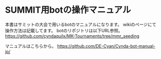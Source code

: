 # SUMMIT用botの操作マニュアル

本書はサミットの大会で用いるbotのマニュアルになります。
wikiのページにて操作方法は記載してます。
botのリポジトリは以下URL参照。
https://github.com/cyndaquilx/MK-Tournaments/tree/mmr_seeding

マニュアルはこちらから。
https://github.com/DE-Cyan/Cynda-bot-manual-jp/
